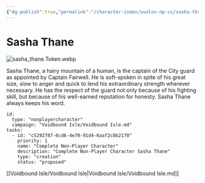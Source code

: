 ```yaml
---
{"dg-publish":true,"permalink":"/character-index/avalon-np-cs/sasha-thane/","title":"Sasha Thane","tags":["JournalEntryPage"]}
---
```






# Sasha Thane
![sasha_thane.Token.webp](/img/user/Voidbound%20token%20images/sasha_thane.Token.webp)

Sasha Thane, a hairy mountain of a human, is the captain of the City guard as appointed by Captain Fairwell. He is soft-spoken in spite of his great size, slow to anger and quick to lend his extraordinary strength wherever necessary. He has the respect of the guard not only because of his fighting skill, but because of his well-earned reputation for honesty. Sasha Thane always keeps his word.

```RpgManager4
id: 
  type: "nonplayercharacter"
  campaign: "Voidbound Isle/Voidbound Isle.md"
tasks: 
  - id: "c5292787-6cd6-4e70-91d4-6aaf2c8b2170"
    priority: 1
    name: "Complete Non-Player Character"
    description: "Complete Non-Player Character Sasha Thane"
    type: "creation"
    status: "proposed"
```
[[Voidbound Isle/Voidbound Isle\|Voidbound Isle/Voidbound Isle.md]]